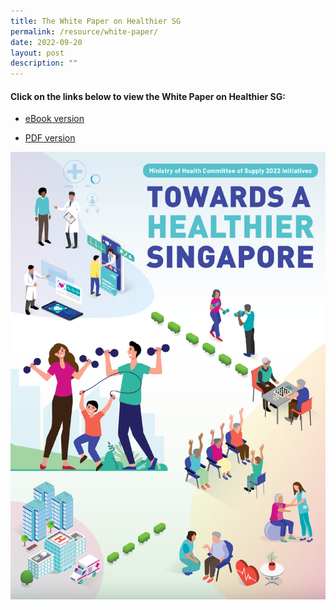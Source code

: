 ```yaml
---
title: The White Paper on Healthier SG
permalink: /resource/white-paper/
date: 2022-09-20
layout: post
description: ""
---
```

#### Click on the links below to view the White Paper on Healthier SG:

- [eBook version](https://go.gov.sg/moh-cos2022-booklet-ebook)

- [PDF version](https://go.gov.sg/moh-cos2022-booklet-pdf)

![MOH COS2022 Booklet Cover](/images/MOH_COS2022_Booklet_Cover.png)